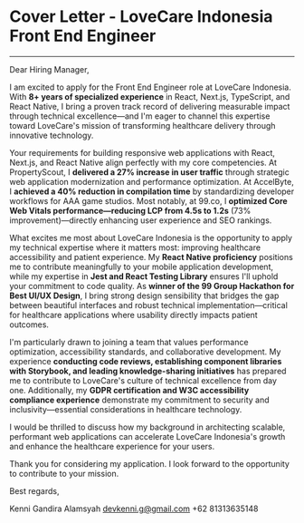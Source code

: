 # Cover Letter - LoveCare Indonesia Front End Engineer

---

Dear Hiring Manager,

I am excited to apply for the Front End Engineer role at LoveCare Indonesia. With **8+ years of specialized experience** in React, Next.js, TypeScript, and React Native, I bring a proven track record of delivering measurable impact through technical excellence—and I'm eager to channel this expertise toward LoveCare's mission of transforming healthcare delivery through innovative technology.

Your requirements for building responsive web applications with React, Next.js, and React Native align perfectly with my core competencies. At PropertyScout, I **delivered a 27% increase in user traffic** through strategic web application modernization and performance optimization. At AccelByte, I **achieved a 40% reduction in compilation time** by standardizing developer workflows for AAA game studios. Most notably, at 99.co, I **optimized Core Web Vitals performance—reducing LCP from 4.5s to 1.2s** (73% improvement)—directly enhancing user experience and SEO rankings.

What excites me most about LoveCare Indonesia is the opportunity to apply my technical expertise where it matters most: improving healthcare accessibility and patient experience. My **React Native proficiency** positions me to contribute meaningfully to your mobile application development, while my expertise in **Jest and React Testing Library** ensures I'll uphold your commitment to code quality. As **winner of the 99 Group Hackathon for Best UI/UX Design**, I bring strong design sensibility that bridges the gap between beautiful interfaces and robust technical implementation—critical for healthcare applications where usability directly impacts patient outcomes.

I'm particularly drawn to joining a team that values performance optimization, accessibility standards, and collaborative development. My experience **conducting code reviews, establishing component libraries with Storybook, and leading knowledge-sharing initiatives** has prepared me to contribute to LoveCare's culture of technical excellence from day one. Additionally, my **GDPR certification and W3C accessibility compliance experience** demonstrate my commitment to security and inclusivity—essential considerations in healthcare technology.

I would be thrilled to discuss how my background in architecting scalable, performant web applications can accelerate LoveCare Indonesia's growth and enhance the healthcare experience for your users.

Thank you for considering my application. I look forward to the opportunity to contribute to your mission.

Best regards,

Kenni Gandira Alamsyah
devkenni.g@gmail.com
+62 81313635148
